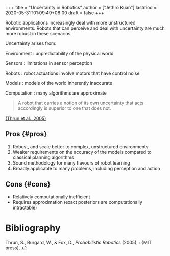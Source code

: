 +++
title = "Uncertainty in Robotics"
author = ["Jethro Kuan"]
lastmod = 2020-05-31T01:09:49+08:00
draft = false
+++

Robotic applications increasingly deal with more unstructured
environments. Robots that can perceive and deal with uncertainty are
much more robust in these scenarios.

Uncertainty arises from:

Environment
: unpredictability of the physical world

Sensors
: limitations in sensor perception

Robots
: robot actuations involve motors that have control noise

Models
: models of the world inherently inaccurate

Computation
: many algorithms are approximate

> A robot that carries a notion of its own uncertainty that acts
> accordingly is superior to one that does not.

<a id="835a6cfe6739deb9dedf830cd3072262" href="#thrun2005probabilistic">(Thrun et al., 2005)</a>

## Pros {#pros}

1.  Robust, and scale better to complex, unstructured environments
2.  Weaker requirements on the accuracy of the models compared to
    classical planning algorithms
3.  Sound methodology for many flavours of robot learning
4.  Broadly applicable to many problems, including perception and
    action

## Cons {#cons}

- Relatively computationally inefficient
- Requires approximation (exact posteriors are computationally intractable)

# Bibliography

<a id="thrun2005probabilistic" target="_blank">Thrun, S., Burgard, W., & Fox, D., _Probabilistic Robotics_ (2005), : {MIT press}.</a> [↩](#835a6cfe6739deb9dedf830cd3072262)
